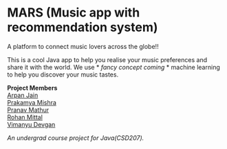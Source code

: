 # MARS (Music app with recommendation system)
A platform to connect music lovers across the globe!! 

This is a cool Java app to help you realise your music preferences and share it with the world. We use * _fancy concept coming_ * machine learning to help you discover your music tastes.

__Project Members__  
[Arpan Jain](https://github.com/arpanjain97)  
[Prakamya Mishra](https://github.com/prakamya-mishra)  
[Pranav Mathur](https://github.com/pmathur98)  
[Rohan Mittal](https://github.com/rohanmittal73)   
[Vimanyu Devgan](https://github.com/vimanyu23)  

*An undergrad course project for Java(CSD207).* 
